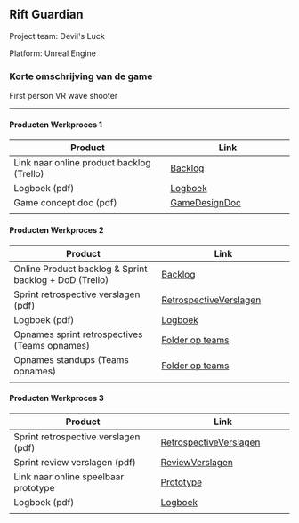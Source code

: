 ## Rift Guardian
Project team: Devil's Luck


Platform:
Unreal Engine

### Korte omschrijving van de game
First person VR wave shooter 

---
#### Producten Werkproces 1
| Product  | Link |
| ------ |  ------ |
| Link naar online product backlog (Trello) | [Backlog]
| Logboek (pdf)                             | [Logboek]
| Game concept doc (pdf)                    | [GameDesignDoc]
|<img width=500/>|<img width=300/>|
   
#### Producten Werkproces 2
| Product  | Link |
| ------ |  ------ |
| Online Product backlog & Sprint backlog + DoD (Trello)    | [Backlog]
| Sprint retrospective verslagen (pdf)                      | [RetrospectiveVerslagen]
| Logboek (pdf)                                             | [Logboek]
| Opnames sprint retrospectives (Teams opnames)             | [Folder op teams]
| Opnames standups (Teams opnames)                          | [Folder op teams]
|<img width=500/>|<img width=300/>|
   
#### Producten Werkproces 3
| Product  | Link |
| ------ |  ------ |
| Sprint retrospective verslagen (pdf)  | [RetrospectiveVerslagen]
| Sprint review verslagen (pdf)         | [ReviewVerslagen]
| Link naar online speelbaar prototype  | [Prototype]
| Logboek (pdf)                         | [Logboek]
|<img width=500/>|<img width=300/>|

   [Backlog]: <https://unreal-academy.codecks.io/decks/>
   [Logboek]: <https://github.com/SSeinaru/agp_inlever_template/blob/master/producten/logboek.pdf>
   [GameDesignDoc]: <https://unreal-academy.codecks.io/decks/148-functioneel-ontwerp/card/5a7-game-concept>
   [RetrospectiveVerslagen]: <https://github.com/SSeinaru/agp_inlever_template/blob/master/producten/Retrospective_Verslag.pdf>
   [ReviewVerslagen]: <https://github.com/SSeinaru/agp_inlever_template/blob/master/producten/Sprint_Review_verslag.pdf>
   [Prototype]: <https://www.mijnmytheprototype.nl>
   [Folder op teams]: <https://www.youtube.com/playlist?list=PLnBx3KKOKHtALh1aE0SLvpywmG3A-yhSj>
   
